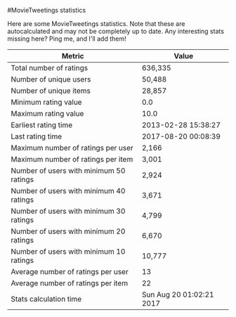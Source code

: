 #MovieTweetings statistics

Here are some MovieTweetings statistics. Note that these are autocalculated and may not be completely up to date. Any interesting stats missing here? Ping me, and I'll add them!

Metric | Value
--- | ---
Total number of ratings                 | 636,335
Number of unique users                  | 50,488
Number of unique items                  | 28,857
Minimum rating value                    | 0.0
Maximum rating value                    | 10.0
Earliest rating time                    | 2013-02-28 15:38:27
Last rating time                        | 2017-08-20 00:08:39
Maximum number of ratings per user      | 2,166
Maximum number of ratings per item      | 3,001
Number of users with minimum 50 ratings | 2,924
Number of users with minimum 40 ratings | 3,671
Number of users with minimum 30 ratings | 4,799
Number of users with minimum 20 ratings | 6,670
Number of users with minimum 10 ratings | 10,777
Average number of ratings per user      | 13
Average number of ratings per item      | 22
Stats calculation time                  | Sun Aug 20 01:02:21 2017

